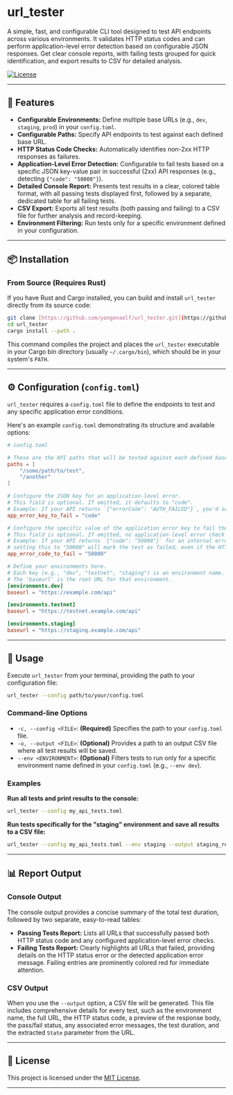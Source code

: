 # url_tester

A simple, fast, and configurable CLI tool designed to test API endpoints across various environments. It validates HTTP status codes and can perform application-level error detection based on configurable JSON responses. Get clear console reports, with failing tests grouped for quick identification, and export results to CSV for detailed analysis.

[![License](https://img.shields.io/badge/License-MIT-blue.svg)](https://opensource.org/licenses/MIT)

---

## 🚀 Features

* **Configurable Environments:** Define multiple base URLs (e.g., `dev`, `staging`, `prod`) in your `config.toml`.
* **Configurable Paths:** Specify API endpoints to test against each defined base URL.
* **HTTP Status Code Checks:** Automatically identifies non-2xx HTTP responses as failures.
* **Application-Level Error Detection:** Configurable to fail tests based on a specific JSON key-value pair in successful (2xx) API responses (e.g., detecting `{"code": "50000"}`).
* **Detailed Console Report:** Presents test results in a clear, colored table format, with all passing tests displayed first, followed by a separate, dedicated table for all failing tests.
* **CSV Export:** Exports all test results (both passing and failing) to a CSV file for further analysis and record-keeping.
* **Environment Filtering:** Run tests only for a specific environment defined in your configuration.

---

## 📦 Installation

### From Source (Requires Rust)

If you have Rust and Cargo installed, you can build and install `url_tester` directly from its source code:

```bash
git clone [https://github.com/yongenaelf/url_tester.git](https://github.com/yongenaelf/url_tester.git)
cd url_tester
cargo install --path .
```

This command compiles the project and places the `url_tester` executable in your Cargo bin directory (usually `~/.cargo/bin`), which should be in your system's `PATH`.

-----

## ⚙️ Configuration (`config.toml`)

`url_tester` requires a `config.toml` file to define the endpoints to test and any specific application error conditions.

Here's an example `config.toml` demonstrating its structure and available options:

```toml
# config.toml

# These are the API paths that will be tested against each defined baseurl.
paths = [
    "/some/path/to/test",
    "/another"
]

# Configure the JSON key for an application-level error.
# This field is optional. If omitted, it defaults to "code".
# Example: If your API returns `{"errorCode": "AUTH_FAILED"}`, you'd set this to "errorCode".
app_error_key_to_fail = "code"

# Configure the specific value of the application error key to fail the test.
# This field is optional. If omitted, no application-level error check will be performed.
# Example: If your API returns `{"code": "50000"}` for an internal error,
# setting this to "50000" will mark the test as failed, even if the HTTP status is 200 OK.
app_error_code_to_fail = "50000"

# Define your environments here.
# Each key (e.g., "dev", "testnet", "staging") is an environment name.
# The 'baseurl' is the root URL for that environment.
[environments.dev]
baseurl = "https://example.com/api"

[environments.testnet]
baseurl = "https://testnet.example.com/api"

[environments.staging]
baseurl = "https://staging.example.com/api"
```

-----

## 🚀 Usage

Execute `url_tester` from your terminal, providing the path to your configuration file:

```bash
url_tester --config path/to/your/config.toml
```

### Command-line Options

  * `-c, --config <FILE>`: **(Required)** Specifies the path to your `config.toml` file.
  * `-o, --output <FILE>`: **(Optional)** Provides a path to an output CSV file where all test results will be saved.
  * `--env <ENVIRONMENT>`: **(Optional)** Filters tests to run only for a specific environment name defined in your `config.toml` (e.g., `--env dev`).

### Examples

**Run all tests and print results to the console:**

```bash
url_tester --config my_api_tests.toml
```

**Run tests specifically for the "staging" environment and save all results to a CSV file:**

```bash
url_tester --config my_api_tests.toml --env staging --output staging_report.csv
```

-----

## 📊 Report Output

### Console Output

The console output provides a concise summary of the total test duration, followed by two separate, easy-to-read tables:

  * **Passing Tests Report:** Lists all URLs that successfully passed both HTTP status code and any configured application-level error checks.
  * **Failing Tests Report:** Clearly highlights all URLs that failed, providing details on the HTTP status error or the detected application error message. Failing entries are prominently colored red for immediate attention.

### CSV Output

When you use the `--output` option, a CSV file will be generated. This file includes comprehensive details for every test, such as the environment name, the full URL, the HTTP status code, a preview of the response body, the pass/fail status, any associated error messages, the test duration, and the extracted `State` parameter from the URL.

-----

## 📄 License

This project is licensed under the [MIT License](https://www.google.com/search?q=LICENSE).

-----
